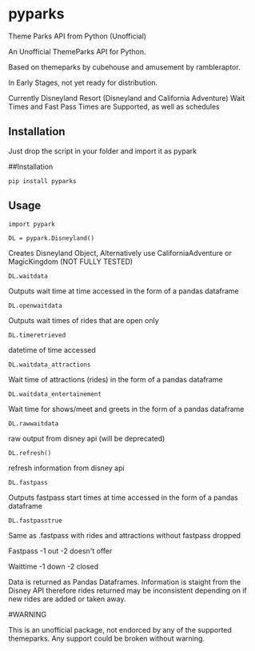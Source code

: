 # pyparks
Theme Parks API from Python (Unofficial)

An Unofficial ThemeParks API for Python.

Based on themeparks by cubehouse and amusement by rambleraptor.

In Early Stages, not yet ready for distribution.

Currently Disneyland Resort (Disneyland and California Adventure) Wait Times and Fast Pass Times are Supported, as well as schedules

## Installation

Just drop the script in your folder and import it as pypark



##Installation

    pip install pyparks

## Usage

    import pypark

    DL = pypark.Disneyland()

Creates Disneyland Object, Alternatively use CaliforniaAdventure or MagicKingdom (NOT FULLY TESTED)

    DL.waitdata

Outputs wait time at time accessed in the form of a pandas dataframe

    DL.openwaitdata

Outputs wait times of rides that are open only

    DL.timeretrieved

datetime of time accessed

    DL.waitdata_attractions

Wait time of attractions (rides) in the form of a pandas dataframe

    DL.waitdata_entertainement

Wait time for shows/meet and greets in the form of a pandas dataframe

    DL.rawwaitdata
raw output from disney api (will be deprecated) 

    DL.refresh()
refresh information from disney api 

    DL.fastpass

Outputs fastpass start times at time accessed in the form of a pandas dataframe

    DL.fastpasstrue 

Same as .fastpass with rides and attractions without fastpass dropped


Fastpass -1 out -2 doesn't offer

Waittime -1 down -2 closed



Data is returned as Pandas Dataframes. Information is staight from the Disney API therefore rides returned may be inconsistent depending on if new rides are added or taken away.

#WARNING

This is an unofficial package, not endorced by any of the supported themeparks. Any support could be broken without warning.
